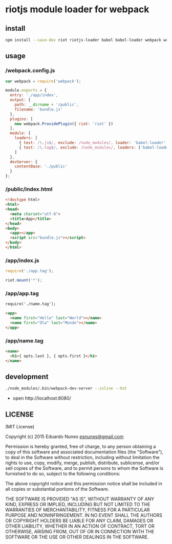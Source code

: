 # riotjs module loader for webpack

## install
```bash
npm install --save-dev riot riotjs-loader babel babel-loader webpack webpack-dev-server
```

## usage

### /webpack.config.js
```javascript
var webpack = require('webpack');

module.exports = {
  entry: './app/index',
  output: {
    path: __dirname + '/public',
    filename: 'bundle.js'
  },
  plugins: [
    new webpack.ProvidePlugin({ riot: 'riot' })
  ],
  module: {
    loaders: [
      { test: /\.js$/, exclude: /node_modules/, loader: 'babel-loader' },
      { test: /\.tag$/, exclude: /node_modules/, loaders: ['babel-loader', 'riotjs-loader'] }
    ]
  },
  devServer: {
    contentBase: './public'
  }
};
```

### /public/index.html
```html
<!doctype html>
<html>
<head>
  <meta charset="utf-8">
  <title>App</title>
</head>
<body>
  <app></app>
  <script src="bundle.js"></script>
</body>
</html>
```

### /app/index.js
```javascript
require('./app.tag');

riot.mount('*');
```

### /app/app.tag
```html
require('./name.tag');

<app>
  <name first="Hello" last="World"></name>
  <name first="Ola" last="Mundo"></name>
</app>
```

### /app/name.tag
```html
<name>
  <h1>{ opts.last }, { opts.first }</h1>
</name>
```

## development

```bash
./node_modules/.bin/webpack-dev-server --inline --hot
```
- open http://localhost:8080/

## LICENSE

(MIT License)

Copyright (c) 2015 Eduardo Nunes <esnunes@gmail.com>

Permission is hereby granted, free of charge, to any person obtaining a copy
of this software and associated documentation files (the "Software"), to deal
in the Software without restriction, including without limitation the rights
to use, copy, modify, merge, publish, distribute, sublicense, and/or sell
copies of the Software, and to permit persons to whom the Software is
furnished to do so, subject to the following conditions:

The above copyright notice and this permission notice shall be included in
all copies or substantial portions of the Software.

THE SOFTWARE IS PROVIDED "AS IS", WITHOUT WARRANTY OF ANY KIND, EXPRESS OR
IMPLIED, INCLUDING BUT NOT LIMITED TO THE WARRANTIES OF MERCHANTABILITY,
FITNESS FOR A PARTICULAR PURPOSE AND NONINFRINGEMENT. IN NO EVENT SHALL THE
AUTHORS OR COPYRIGHT HOLDERS BE LIABLE FOR ANY CLAIM, DAMAGES OR OTHER
LIABILITY, WHETHER IN AN ACTION OF CONTRACT, TORT OR OTHERWISE, ARISING FROM,
OUT OF OR IN CONNECTION WITH THE SOFTWARE OR THE USE OR OTHER DEALINGS IN
THE SOFTWARE.
